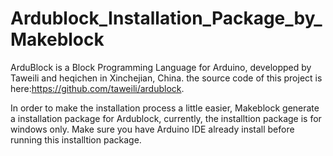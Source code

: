 Ardublock_Installation_Package_by_Makeblock
===========================================

ArduBlock is a Block Programming Language for Arduino, developped by Taweili and heqichen in Xinchejian, China. the source code of this project is here:https://github.com/taweili/ardublock.

In order to make the installation process a little easier, Makeblock generate a installation package for Ardublock, currently, the installtion package is for windows only. Make sure you have Arduino IDE already install before running this installtion package.


